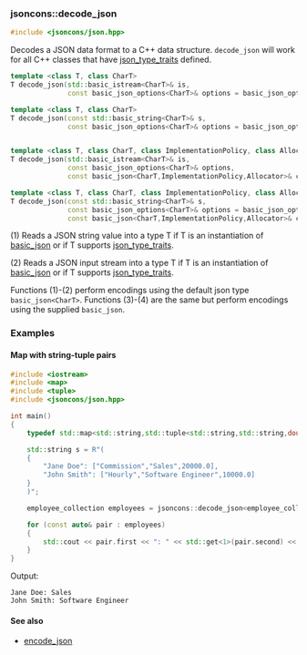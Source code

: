 ### jsoncons::decode_json

```c++
#include <jsoncons/json.hpp>
```

Decodes a JSON data format to a C++ data structure. `decode_json` will 
work for all C++ classes that have [json_type_traits](https://github.com/danielaparker/jsoncons/blob/master/doc/ref/json_type_traits.md) defined.

```c++
template <class T, class CharT>
T decode_json(std::basic_istream<CharT>& is,
              const basic_json_options<CharT>& options = basic_json_options<CharT>::get_default_options()); // (1)

template <class T, class CharT>
T decode_json(const std::basic_string<CharT>& s,
              const basic_json_options<CharT>& options = basic_json_options<CharT>::get_default_options()); // (2)


template <class T, class CharT, class ImplementationPolicy, class Allocator>
T decode_json(std::basic_istream<CharT>& is,
              const basic_json_options<CharT>& options,
              const basic_json<CharT,ImplementationPolicy,Allocator>& context_j); // (3)

template <class T, class CharT, class ImplementationPolicy, class Allocator>
T decode_json(const std::basic_string<CharT>& s,
              const basic_json_options<CharT>& options = basic_json_options<CharT>::get_default_options(),
              const basic_json<CharT,ImplementationPolicy,Allocator>& context_j); // (4)
```

(1) Reads a JSON string value into a type T if T is an instantiation of [basic_json](../basic_json.md) 
or if T supports [json_type_traits](../json_type_traits.md).

(2) Reads a JSON input stream into a type T if T is an instantiation of [basic_json](../basic_json.md) 
or if T supports [json_type_traits](../json_type_traits.md).

Functions (1)-(2) perform encodings using the default json type `basic_json<CharT>`.
Functions (3)-(4) are the same but perform encodings using the supplied `basic_json`.

### Examples

#### Map with string-tuple pairs

```c++
#include <iostream>
#include <map>
#include <tuple>
#include <jsoncons/json.hpp>

int main()
{
    typedef std::map<std::string,std::tuple<std::string,std::string,double>> employee_collection;

    std::string s = R"(
    {
        "Jane Doe": ["Commission","Sales",20000.0],
        "John Smith": ["Hourly","Software Engineer",10000.0]
    }
    )";

    employee_collection employees = jsoncons::decode_json<employee_collection>(s);

    for (const auto& pair : employees)
    {
        std::cout << pair.first << ": " << std::get<1>(pair.second) << std::endl;
    }
}
```
Output:
```
Jane Doe: Sales
John Smith: Software Engineer
```

#### See also

- [encode_json](encode_json.md)

